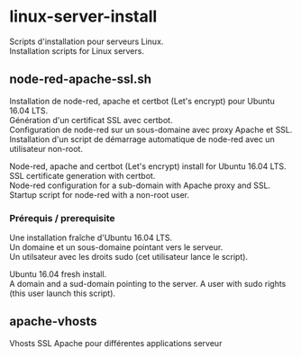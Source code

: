 # linux-server-install
Scripts d'installation pour serveurs Linux.<br />
Installation scripts for Linux servers.

## node-red-apache-ssl.sh
Installation de node-red, apache et certbot (Let's encrypt) pour Ubuntu 16.04 LTS.<br />
Génération d'un certificat SSL avec certbot.<br />
Configuration de node-red sur un sous-domaine avec proxy Apache et SSL.<br />
Installation d'un script de démarrage automatique de node-red avec un utilisateur non-root.

Node-red, apache and certbot (Let's encrypt) install for Ubuntu 16.04 LTS.<br />
SSL certificate generation with certbot.<br />
Node-red configuration for a sub-domain with Apache proxy and SSL.<br />
Startup script for node-red with a non-root user.

### Prérequis / prerequisite
Une installation fraîche d'Ubuntu 16.04 LTS.<br />
Un domaine et un sous-domaine pointant vers le serveur.<br />
Un utilsateur avec les droits sudo (cet utilisateur lance le script).

Ubuntu 16.04 fresh install.<br />
A domain and a sud-domain pointing to the server.
A user with sudo rights (this user launch this script).

## apache-vhosts
Vhosts SSL Apache pour différentes applications serveur
